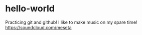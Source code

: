 # hello-world
Practicing git and github!
I like to make music on my spare time!
https://soundcloud.com/meseta
